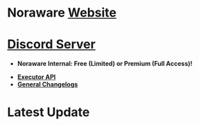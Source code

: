 
# Noraware **[Website](https://noraware.xyz)**
# **[Discord Server](https://discord.gg/7zeRmJ38R8)**
- **Noraware Internal: Free (Limited) or Premium (Full Access)!**
* **[Executor API](api/readme.md)**
* **[General Changelogs](api/changelogs.md)**

# Latest Update
